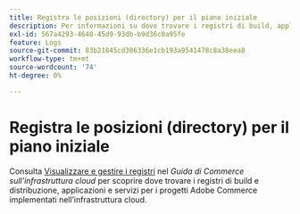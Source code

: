 ```yaml
---
title: Registra le posizioni (directory) per il piano iniziale
description: Per informazioni su dove trovare i registri di build, applicazioni e servizi per il progetto, consulta [Visualizzare e gestire i registri](https://experienceleague.adobe.com/docs/commerce-cloud-service/user-guide/develop/test/log-locations.html) nella *Guida di Commerce sull’infrastruttura cloud*.
exl-id: 567a4293-4640-45d9-93db-b9d36c0a95fe
feature: Logs
source-git-commit: 83b21845cd306336e1cb193a9541478c8a38eea8
workflow-type: tm+mt
source-wordcount: '74'
ht-degree: 0%

---
```


# Registra le posizioni (directory) per il piano iniziale

Consulta [Visualizzare e gestire i registri](https://experienceleague.adobe.com/docs/commerce-cloud-service/user-guide/develop/test/log-locations.html) nel *Guida di Commerce sull’infrastruttura cloud* per scoprire dove trovare i registri di build e distribuzione, applicazioni e servizi per i progetti Adobe Commerce implementati nell’infrastruttura cloud.
